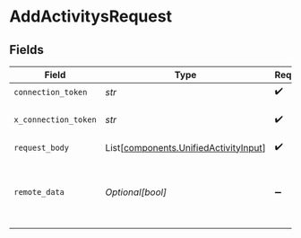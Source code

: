 # AddActivitysRequest


## Fields

| Field                                                                                    | Type                                                                                     | Required                                                                                 | Description                                                                              |
| ---------------------------------------------------------------------------------------- | ---------------------------------------------------------------------------------------- | ---------------------------------------------------------------------------------------- | ---------------------------------------------------------------------------------------- |
| `connection_token`                                                                       | *str*                                                                                    | :heavy_check_mark:                                                                       | N/A                                                                                      |
| `x_connection_token`                                                                     | *str*                                                                                    | :heavy_check_mark:                                                                       | The connection token                                                                     |
| `request_body`                                                                           | List[[components.UnifiedActivityInput](../../models/components/unifiedactivityinput.md)] | :heavy_check_mark:                                                                       | N/A                                                                                      |
| `remote_data`                                                                            | *Optional[bool]*                                                                         | :heavy_minus_sign:                                                                       | Set to true to include data from the original Ats software.                              |